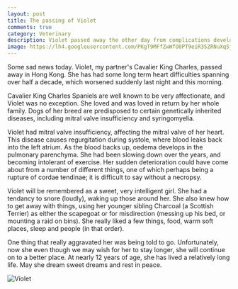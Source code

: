 ```yaml
---
layout: post
title: The passing of Violet
comments: true
category: Veterinary
description: Violet passed away the other day from complications developed from chronic mitral valve insufficiency.
image: https://lh4.googleusercontent.com/PKgT9MFfZwWfO0PT9eiR3SZRNuXqSjr1fDhyBjm6LHk=w830-h583-no
---
```


Some sad news today. Violet, my partner's Cavalier King Charles, passed away in Hong Kong. She has had some long term heart difficulties spanning over half a decade, which worsened suddenly last night and this morning.

<!--break-->

Cavalier King Charles Spaniels are well known to be very affectionate, and Violet was no exception. She loved and was loved in return by her whole family. Dogs of her breed are predisposed to certain genetically inherited diseases, including mitral valve insufficiency and syringomyelia. 

Violet had mitral valve insufficiency, affecting the mitral valve of her heart. This disease causes regurgitation during systole, where blood leaks back into the left atrium. As the blood backs up, oedema develops in the pulmonary parenchyma. She had been slowing down over the years, and becoming intolerant of exercise. Her sudden deterioration could have come about from a number of different things, one of which perhaps being a rupture of cordae tendinae; it is difficult to say without a necropsy.

Violet will be remembered as a sweet, very intelligent girl. She had a tendancy to snore (loudly), waking up those around her. She also knew how to get away with things, using her younger sibling Charcoal (a Scottish Terrier) as either the scapegoat or for misdirection (messing up his bed, or mounting a raid on bins). She really liked a few things, food, warm soft places, sleep and people (in that order).

One thing that really aggravated her was being told to go. Unfortunately, now she even though we may wish for her to stay longer, she will continue on to a better place. At nearly 12 years of age, she has lived a relatively long life. May she dream sweet dreams and rest in peace. 

![Violet](https://lh4.googleusercontent.com/PKgT9MFfZwWfO0PT9eiR3SZRNuXqSjr1fDhyBjm6LHk=w830-h583-no)

